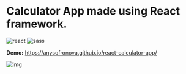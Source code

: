 <h1>Calculator App made using React framework.</h1>

<div>
<img src="https://img.shields.io/badge/react-%23323330.svg?style=for-the-badge&logo=react&logoColor=white" alt="react">
<img src="https://img.shields.io/badge/SASS-323330.svg?style=for-the-badge&logo=SASS&logoColor=white" alt="sass">
</div> 

**Demo:** https://anysofronova.github.io/react-calculator-app/   
  
![img](https://i.ibb.co/W2JpC6w/2022-06-28-10-42-40.png)

